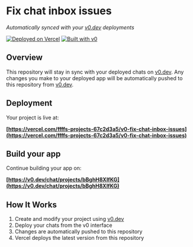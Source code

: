 # Fix chat inbox issues

*Automatically synced with your [v0.dev](https://v0.dev) deployments*

[![Deployed on Vercel](https://img.shields.io/badge/Deployed%20on-Vercel-black?style=for-the-badge&logo=vercel)](https://vercel.com/ffffs-projects-67c2d3a5/v0-fix-chat-inbox-issues)
[![Built with v0](https://img.shields.io/badge/Built%20with-v0.dev-black?style=for-the-badge)](https://v0.dev/chat/projects/bBghH8XIfKG)

## Overview

This repository will stay in sync with your deployed chats on [v0.dev](https://v0.dev).
Any changes you make to your deployed app will be automatically pushed to this repository from [v0.dev](https://v0.dev).

## Deployment

Your project is live at:

**[https://vercel.com/ffffs-projects-67c2d3a5/v0-fix-chat-inbox-issues](https://vercel.com/ffffs-projects-67c2d3a5/v0-fix-chat-inbox-issues)**

## Build your app

Continue building your app on:

**[https://v0.dev/chat/projects/bBghH8XIfKG](https://v0.dev/chat/projects/bBghH8XIfKG)**

## How It Works

1. Create and modify your project using [v0.dev](https://v0.dev)
2. Deploy your chats from the v0 interface
3. Changes are automatically pushed to this repository
4. Vercel deploys the latest version from this repository